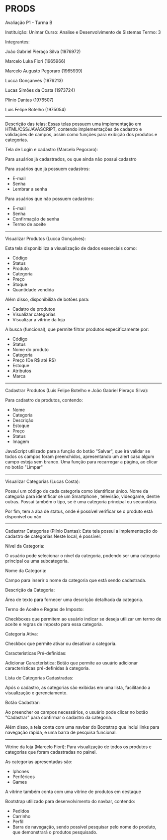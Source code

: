 # PRODS
Avaliação P1 - Turma B

Instituição: Unimar
Curso: Analise e Desenvolvimento de Sistemas
Termo: 3

Integrantes:

João Gabriel Pieraço Silva (1976972)

Marcelo Luka Fiori (1965966)

Marcelo Augusto Pegoraro (1965939)

Lucca Gonçanves (1976213)

Lucas Simões da Costa (1973724)

Plinio Dantas (1976507)

Luís Felipe Botelho (1975054)

----

Descrição das telas:
Essas telas possuem uma implementação em HTML/CSS/JAVASCRIPT, contendo implementações de cadastro e validações de campos, assim como funções para exibição dos produtos e categorias.

Tela de Login e cadastro (Marcelo Pegoraro):

Para usuários já cadastrados, ou que ainda não possui cadastro

Para usuários que já possuem cadastros:
  - E-mail
  - Senha
  - Lembrar a senha

Para usuários que não possuem cadastros:
  - E-mail
  - Senha
  - Confirmação de senha
  - Termo de aceite

----

Visualizar Produtos (Lucca Gonçalves):

Esta tela disponibiliza a visualização de dados essenciais como:
  - Código
  - Status
  - Produto
  - Categoria
  - Preço
  - Stoque
  - Quantidade vendida

Além disso, disponibiliza de botões para:
  - Cadatro de produtos
  - Visualizar categorias
  - Visualizar a vitrine da loja

A busca (funcional), que permite filtrar produtos especificamente por:
  - Código
  - Status
  - Nome do produto
  - Categoria
  - Preço (De R$ até R$)
  - Estoque
  - Atributos
  - Marca

----

Cadastrar Produtos (Luís Felipe Botelho e João Gabriel Pieraço Silva):

Para cadastro de produtos, contendo:
  - Nome
  - Categoria
  - Descrição
  - Estoque
  - Preço
  - Status
  - Imagem

JavaScript utilizado para a função do botão "Salvar", que irá validar se todos os campos foram preenchidos, apresentando um alert caso algum campo esteja sem branco.
Uma função para recarregar a página, ao clicar no botão "Limpar"

----

Visualizar Categorias (Lucas Costa):

Possui um código de cada categoria como identificar único.
Nome da categoria para identificar sé um Smartphone , televisão, videogame, dentre outras.
Possui também o tipo, se é uma categoria principal ou secundária.

Por fim, tem a aba de status, onde é possível verificar se o produto está disponível ou não

----

Cadastrar Categorias (Plínio Dantas):
Este tela possui a implementação do cadastro de categorias
Neste local, é possível:


Nível da Categoria: 

O usuário pode selecionar o nível da categoria, podendo ser uma categoria principal ou uma subcategoria.

Nome da Categoria:

Campo para inserir o nome da categoria que está sendo cadastrada.

Descrição da Categoria:

Área de texto para fornecer uma descrição detalhada da categoria.

Termo de Aceite e Regras de Imposto:

Checkboxes que permitem ao usuário indicar se deseja utilizar um termo de aceite e regras de imposto para essa categoria.

Categoria Ativa: 

Checkbox que permite ativar ou desativar a categoria.

Características Pré-definidas:

Adicionar Característica: Botão que permite ao usuário adicionar características pré-definidas à categoria.

Lista de Categorias Cadastradas:

Após o cadastro, as categorias são exibidas em uma lista, facilitando a visualização e gerenciamento.

Botão Cadastrar:

Ao preencher os campos necessários, o usuário pode clicar no botão "Cadastrar" para confirmar o cadastro da categoria.

Além disso, a tela conta com uma navbar do Bootstrap que inclui links para navegação rápida, e uma barra de pesquisa funcional.

----

Vitrine da loja (Marcelo Fiori):
Para visualização de todos os produtos e categorias que foram cadastradas no painel.

As categorias apresentadas são:
  - Iphones
  - Periféricos
  - Games

A vitrine também conta com uma vitrine de produtos em destaque

Bootstrap utilizado para desenvolvimento do navbar, contendo:
  - Pedidos
  - Carrinho
  - Perfil
  - Barra de navegação, sendo possível pesquisar pelo nome do produto, que demonstrará o produtos pesquisado.


